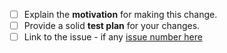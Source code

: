 <!-- Thanks for submitting a PR! Please before merging this PR ensure all the following steps are fullfilled: -->

- [ ] Explain the **motivation** for making this change.
- [ ] Provide a solid **test plan** for your changes.
- [ ] Link to the issue - if any [issue number here]()
